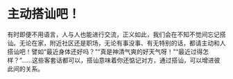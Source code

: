 # 主动搭讪吧！

有时即便不用语言，人与人也能进行交流，正义如此，我们会在不知不觉间忘记搭讪。无论在家，附近社区还是职场，无论有事没事、有无特别的话，都请主动和人搭讪吧！譬如“最近身体还好吗？”“真是神清气爽的好天气呀！”“最近过得怎样？”……这些客套话都可以，搭讪意味着你还惦记对方，通过搭讪，可以增进彼此间的关系。
